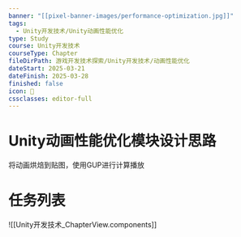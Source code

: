 ```yaml
---
banner: "[[pixel-banner-images/performance-optimization.jpg]]"
tags:
  - Unity开发技术/Unity动画性能优化
type: Study
course: Unity开发技术
courseType: Chapter
fileDirPath: 游戏开发技术探索/Unity开发技术/动画性能优化
dateStart: 2025-03-21
dateFinish: 2025-03-28
finished: false
icon: 🤺
cssclasses: editor-full
---
```

# Unity动画性能优化模块设计思路
将动画烘焙到贴图，使用GUP进行计算播放

# 任务列表
![[Unity开发技术_ChapterView.components]]


